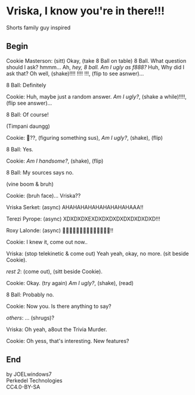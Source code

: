 # Vriska, I know you're in there!!!

Shorts family guy inspired

## Begin

Cookie Masterson: (sitt) Okay, (take 8 Ball on table) 8 Ball. What question should I ask? hmmm... Ah, *hey, 8 ball. Am I ugly as f888?* Huh, Why did I ask that? Oh well, (shake)!!!! !!!! !!!, (flip to see asnwer)...

8 Ball: Definitely

Cookie: Huh, maybe just a random answer. *Am I ugly?*, (shake a while)!!!!, (flip see answer)...

8 Ball: Of course!

(Timpani daungg)

Cookie: 🤨??, (figuring something sus), *Am I ugly?*, (shake), (flip)

8 Ball: Yes.

Cookie: *Am I handsome?*, (shake), (flip)

8 Ball: My sources says no.

(vine boom & bruh)

Cookie: (bruh face)... Vriska??

Vriska Serket: (async) AHAHAHAHAHAHAHAHAHAAA!!

Terezi Pyrope: (async) XDXDXDXEXDXDXDXDXDXDXDXDXD!!!

Roxy Lalonde: (async) 🤣🤣🤣🤣🤣🤣🤣🤣🤣🤣🤣🤣🤣🤣!!

Cookie: I knew it, come out now..

Vriska: (stop telekinetic & come out) Yeah yeah, okay, no more. (sit beside Cookie).

*rest 2*: (come out), (sitt beside Cookie).

Cookie: Okay. (try again) *Am I ugly?*, (shake), (read)

8 Ball: Probably no.

Cookie: Now you. Is there anything to say?

*others*: ... (shrugs)?

Vriska: Oh yeah, a8out the Trivia Murder.

Cookie: Oh yess, that's interesting. New features?

## End  

by JOELwindows7  
Perkedel Technologies  
CC4.0-BY-SA